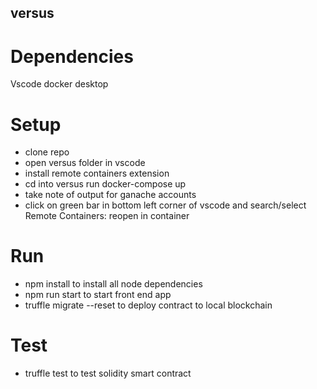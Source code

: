 ## versus

# Dependencies
Vscode
docker desktop

# Setup
- clone repo
- open versus folder in vscode
- install remote containers extension
- cd into versus run docker-compose up
- take note of output for ganache accounts
- click on green bar in bottom left corner of vscode and search/select Remote Containers: reopen in container

# Run
- npm install to install all node dependencies
- npm run start to start front end app
- truffle migrate --reset to deploy contract to local blockchain

# Test
- truffle test to test solidity smart contract